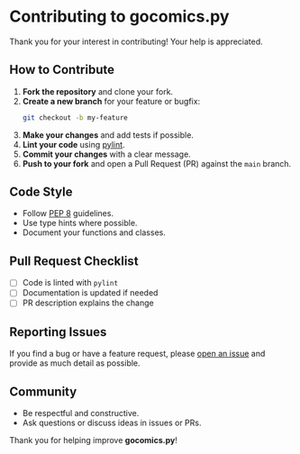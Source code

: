 # Contributing to gocomics.py

Thank you for your interest in contributing! Your help is appreciated.

## How to Contribute

1. **Fork the repository** and clone your fork.
2. **Create a new branch** for your feature or bugfix:
   ```sh
   git checkout -b my-feature
   ```
3. **Make your changes** and add tests if possible.
4. **Lint your code** using [pylint](https://pylint.pycqa.org/).
5. **Commit your changes** with a clear message.
6. **Push to your fork** and open a Pull Request (PR) against the `main` branch.

## Code Style

- Follow [PEP 8](https://www.python.org/dev/peps/pep-0008/) guidelines.
- Use type hints where possible.
- Document your functions and classes.

## Pull Request Checklist

- [ ] Code is linted with `pylint`
- [ ] Documentation is updated if needed
- [ ] PR description explains the change

## Reporting Issues

If you find a bug or have a feature request, please [open an issue](https://github.com/Ombucha/gocomics.py/issues) and provide as much detail as possible.

## Community

- Be respectful and constructive.
- Ask questions or discuss ideas in issues or PRs.

Thank you for helping improve **gocomics.py**!